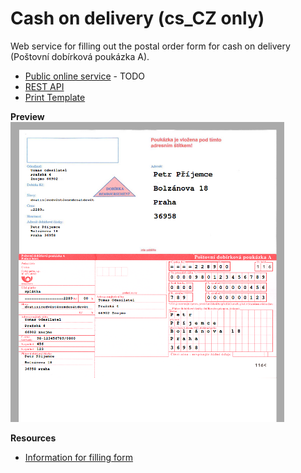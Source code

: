# Cash on delivery (cs_CZ only)
Web service for filling out the postal order form for cash on delivery (Poštovní dobírková poukázka A).

- [Public online service](#) - TODO
- [REST API](http://kibo.github.io/cash_on_delivery/)
- [Print Template](https://www.postshop.cz/cs/archove-provedeni/postovni-poukazka-a-dobirkova-s-adresnim/p&id=50)

**Preview**<br />
![Preview](https://raw.githubusercontent.com/Kibo/cash_on_delivery/master/public/images/preview.png)

**Resources**
- [Information for filling form](http://www.ceskaposta.cz/sluzby/platebni-a-financni-sluzby-cr/postovni-poukazka-a)

